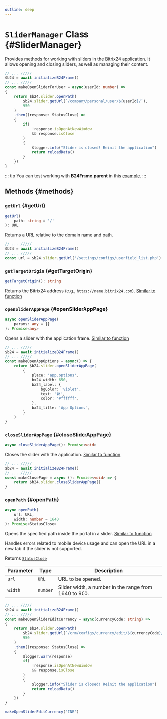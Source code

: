 ```yaml
---
outline: deep
---
```

# `SliderManager` Class {#SliderManager}

Provides methods for working with sliders in the Bitrix24 application. It allows opening and closing sliders, as well as managing their content.

```ts
// ... /////
$b24 = await initializeB24Frame()
// ... /////
const makeOpenSliderForUser = async(userId: number) =>
{
	return $b24.slider.openPath(
		$b24.slider.getUrl(`/company/personal/user/${userId}/`),
		950
	)
	.then((response: StatusClose) =>
	{
		if(
			!response.isOpenAtNewWindow
			&& response.isClose
		)
		{
			$logger.info("Slider is closed! Reinit the application")
			return reloadData()
		}
	})
}
```

::: tip
You can test working with **B24Frame.parent** in this [example](https://github.com/bitrix24/b24sdk-examples/blob/main/js/03-nuxt-frame/pages/index.client.vue).
:::

## Methods {#methods}

### `getUrl` {#getUrl}
```ts
getUrl(
	path: string = '/'
): URL
```
Returns a URL relative to the domain name and path.

```ts
// ... /////
$b24 = await initializeB24Frame()
// ... /////
const url = $b24.slider.getUrl('/settings/configs/userfield_list.php')
```

### `getTargetOrigin` {#getTargetOrigin}
```ts
getTargetOrigin(): string
```

Returns the Bitrix24 address (e.g., `https://name.bitrix24.com`). [Similar to function](https://apidocs.bitrix24.com/api-reference/bx24-js-sdk/additional-functions/bx24-get-domain.html)

### `openSliderAppPage` {#openSliderAppPage}
```ts
async openSliderAppPage(
	params: any = {}
): Promise<any>
```

Opens a slider with the application frame. [Similar to function](https://apidocs.bitrix24.com/api-reference/bx24-js-sdk/additional-functions/bx24-open-application.html)

```ts
// ... /////
$b24 = await initializeB24Frame()
// ... /////
const makeOpenAppOptions = async() => {
	return $b24.slider.openSliderAppPage(
		{
			place: 'app.options',
			bx24_width: 650,
			bx24_label: {
				bgColor: 'violet',
				text: '🛠️',
				color: '#ffffff',
			},
			bx24_title: 'App Options',
		}
	)
}
```

### `closeSliderAppPage` {#closeSliderAppPage}
```ts
async closeSliderAppPage(): Promise<void>
```

Closes the slider with the application. [Similar to function](https://apidocs.bitrix24.com/api-reference/bx24-js-sdk/additional-functions/bx24-close-application.html)

```ts
// ... /////
$b24 = await initializeB24Frame()
// ... /////
const makeClosePage = async (): Promise<void> => {
	return $b24.slider.closeSliderAppPage()
}
```

### `openPath` {#openPath}
```ts
async openPath(
	url: URL,
	width: number = 1640
): Promise<StatusClose>
```

Opens the specified path inside the portal in a slider. [Similar to function](https://apidocs.bitrix24.com/api-reference/bx24-js-sdk/additional-functions/bx24-open-path.html)

Handles errors related to mobile device usage and can open the URL in a new tab if the slider is not supported.

Returns [`StatusClose`](https://github.com/bitrix24/b24jssdk/blob/main/packages/jssdk/src/types/slider.ts)

| Parameter | Type      | Description                                           |
|-----------|-----------|-------------------------------------------------------|
| `url`     | `URL`     | URL to be opened.                                     |
| `width`   | `number`  | Slider width, a number in the range from 1640 to 900. |

```ts
// ... /////
$b24 = await initializeB24Frame()
// ... /////
const makeOpenSliderEditCurrency = async(currencyCode: string) =>
{
	return $b24.slider.openPath(
		$b24.slider.getUrl(`/crm/configs/currency/edit/${currencyCode}/`),
		950
	)
	.then((response: StatusClose) =>
	{
		$logger.warn(response)
		if(
			!response.isOpenAtNewWindow
			&& response.isClose
		)
		{
			$logger.info("Slider is closed! Reinit the application")
			return reloadData()
		}
	})
}

makeOpenSliderEditCurrency('INR')
```